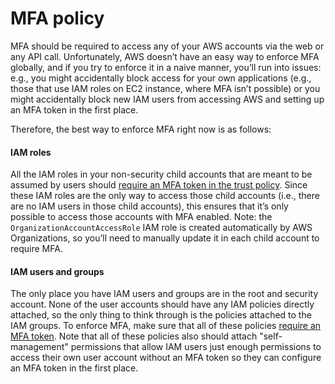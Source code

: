 # MFA policy

MFA should be required to access any of your AWS accounts via the web or any API call. Unfortunately, AWS doesn’t have
an easy way to enforce MFA globally, and if you try to enforce it in a naive manner, you’ll run into issues: e.g., you
might accidentally block access for your own applications (e.g., those that use IAM roles on EC2 instance, where MFA
isn’t possible) or you might accidentally block new IAM users from accessing AWS and setting up an MFA token in the
first place.

Therefore, the best way to enforce MFA right now is as follows:


<div className="dlist">

#### IAM roles

All the IAM roles in your non-security child accounts that are meant to be assumed by users should
[require an MFA token in the trust policy](https://docs.aws.amazon.com/IAM/latest/UserGuide/id_credentials_mfa_configure-api-require.html#MFAProtectedAPI-user-mfa).
Since these IAM roles are the only way to access those child accounts (i.e., there are no IAM users in those child
accounts), this ensures that it’s only possible to access those accounts with MFA enabled. Note: the
`OrganizationAccountAccessRole` IAM role is created automatically by AWS Organizations, so you’ll need to manually
update it in each child account to require MFA.

#### IAM users and groups

The only place you have IAM users and groups are in the root and security account. None of the user accounts should
have any IAM policies directly attached, so the only thing to think through is the policies attached to the IAM
groups. To enforce MFA, make sure that all of these policies
[require an MFA token](https://docs.aws.amazon.com/IAM/latest/UserGuide/id_credentials_mfa_configure-api-require.html#MFAProtectedAPI-user-mfa).
Note that all of these policies also should attach "self-management" permissions that allow IAM users just enough
permissions to access their own user account without an MFA token so they can configure an MFA token in the first
place.


</div>


<!-- ##DOCS-SOURCER-START
{"sourcePlugin":"Local File Copier","hash":"9b3c7722e10bbb324ab1ada41fea5587"}
##DOCS-SOURCER-END -->
